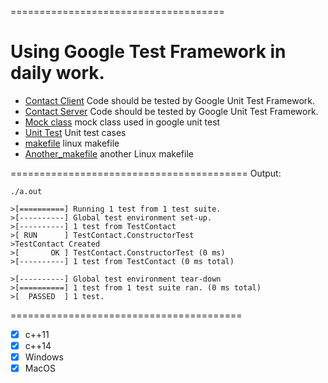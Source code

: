 =====================================

Using Google Test Framework in daily work.
=====================================

* [Contact Client](contactclient) Code should be tested by Google Unit Test Framework.
* [Contact Server](contactserver) Code should be tested by Google Unit Test Framework.
* [Mock class](gmock) mock class used in google unit test
* [Unit Test](gtest) Unit test cases
* [makefile](makefile) linux makefile
* [Another_makefile](makefile_1) another Linux makefile

=========================================
Output:
```
./a.out 

>[==========] Running 1 test from 1 test suite.
>[----------] Global test environment set-up.
>[----------] 1 test from TestContact
>[ RUN      ] TestContact.ConstructorTest
>TestContact Created
>[       OK ] TestContact.ConstructorTest (0 ms)
>[----------] 1 test from TestContact (0 ms total)

>[----------] Global test environment tear-down
>[==========] 1 test from 1 test suite ran. (0 ms total)
>[  PASSED  ] 1 test.

```
========================================
- [X] c++11
- [X] c++14
- [X] Windows
- [X] MacOS